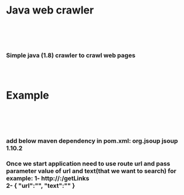 # <h1>Java web crawler<h1><br /><h3>Simple java (1.8) crawler to crawl web pages<h3><br /><h1>Example<h1><br />
<h3>add below maven dependency in pom.xml:
			<dependency>
			<groupId>org.jsoup</groupId>
			<artifactId>jsoup</artifactId>
			<version>1.10.2</version>
			</dependency>
<h3> Once we start application need to use route url and  pass parameter value of url and text(that we want to search) for example:
1- http://<Domain>:<PORT>/getLinks <br />
2- {
	"url":"<URL>",
	"text":"<TEXT>"
}

